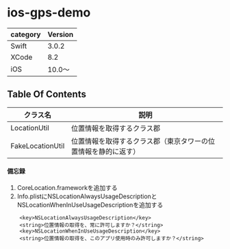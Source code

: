 # ios-gps-demo

|category | Version| 
|---|---|
| Swift | 3.0.2 |
| XCode | 8.2 |
| iOS | 10.0〜 |

## Table Of Contents

| クラス名 | 説明 |
|---|---|
| LocationUtil | 位置情報を取得するクラス郡 |
| FakeLocationUtil | 位置情報を取得するクラス郡（東京タワーの位置情報を静的に返す） |

#### 備忘録
1. CoreLocation.frameworkを追加する
2. Info.plistにNSLocationAlwaysUsageDescriptionとNSLocationWhenInUseUsageDescriptionを追加する

```
	<key>NSLocationAlwaysUsageDescription</key>
	<string>位置情報の取得を、常に許可しますか？</string>
	<key>NSLocationWhenInUseUsageDescription</key>
	<string>位置情報の取得を、このアプリ使用時のみ許可しますか？</string>
  ```
